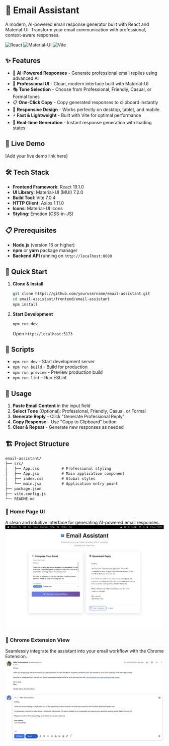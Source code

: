 # 📧 Email Assistant

A modern, AI-powered email response generator built with React and Material-UI. Transform your email communication with professional, context-aware responses.

![React](https://img.shields.io/badge/React-19.1.0-blue?logo=react)
![Material-UI](https://img.shields.io/badge/Material--UI-7.2.0-blue?logo=material-ui)
![Vite](https://img.shields.io/badge/Vite-7.0.4-purple?logo=vite)

## ✨ Features

- 🤖 **AI-Powered Responses** - Generate professional email replies using advanced AI
- 🎨 **Professional UI** - Clean, modern interface built with Material-UI
- 🎭 **Tone Selection** - Choose from Professional, Friendly, Casual, or Formal tones
- 📋 **One-Click Copy** - Copy generated responses to clipboard instantly
- 📱 **Responsive Design** - Works perfectly on desktop, tablet, and mobile
- ⚡ **Fast & Lightweight** - Built with Vite for optimal performance
- 🔄 **Real-time Generation** - Instant response generation with loading states

## 🚀 Live Demo

[Add your live demo link here]

## 🛠️ Tech Stack

- **Frontend Framework**: React 19.1.0
- **UI Library**: Material-UI (MUI) 7.2.0
- **Build Tool**: Vite 7.0.4
- **HTTP Client**: Axios 1.11.0
- **Icons**: Material-UI Icons
- **Styling**: Emotion (CSS-in-JS)

## 📋 Prerequisites

- **Node.js** (version 16 or higher)
- **npm** or **yarn** package manager
- **Backend API** running on `http://localhost:8080`

## 🚀 Quick Start

1. **Clone & Install**
   ```bash
   git clone https://github.com/yourusername/email-assistant.git
   cd email-assistant/frontend/email-assistant
   npm install
   ```

2. **Start Development**
   ```bash
   npm run dev
   ```
   Open `http://localhost:5173`

## 🔧 Scripts

- `npm run dev` - Start development server
- `npm run build` - Build for production
- `npm run preview` - Preview production build
- `npm run lint` - Run ESLint

## 📖 Usage

1. **Paste Email Content** in the input field
2. **Select Tone** (Optional): Professional, Friendly, Casual, or Formal
3. **Generate Reply** - Click "Generate Professional Reply"
4. **Copy Response** - Use "Copy to Clipboard" button
5. **Clear & Repeat** - Generate new responses as needed

## 🏗️ Project Structure

```
email-assistant/
├── src/
│   ├── App.css          # Professional styling
│   ├── App.jsx          # Main application component
│   ├── index.css        # Global styles
│   └── main.jsx         # Application entry point
├── package.json
├── vite.config.js
└── README.md
```



### 💼 Home Page UI  
A clean and intuitive interface for generating AI-powered email responses.  
![Home Page UI](./assets/homepage.png)

### 🧩 Chrome Extension View  
Seamlessly integrate the assistant into your email workflow with the Chrome Extension.  
![Chrome Extension](./assets/extension.png)


